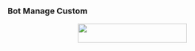 ### Bot Manage Custom

<p align="center"><a href="https://heroku.com/deploy?template=https://github.com/amangtele/MixueManage"> <img src="https://img.shields.io/badge/Deploy%20To%20Heroku-blue?style=for-the-badge&logo=heroku" width="220" height="38.45"/></a></p>

